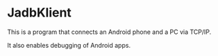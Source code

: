 # JadbKlient

This is a program that connects an Android phone and a PC via TCP/IP.

It also enables debugging of Android apps.

